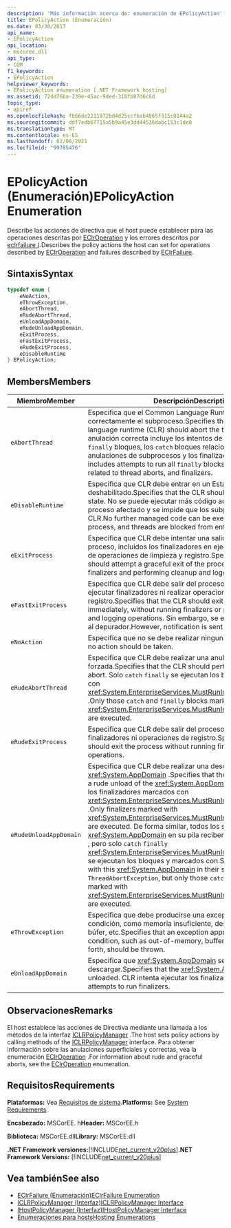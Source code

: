 ```yaml
---
description: 'Más información acerca de: enumeración de EPolicyAction'
title: EPolicyAction (Enumeración)
ms.date: 03/30/2017
api_name:
- EPolicyAction
api_location:
- mscoree.dll
api_type:
- COM
f1_keywords:
- EPolicyAction
helpviewer_keywords:
- EPolicyAction enumeration [.NET Framework hosting]
ms.assetid: 72dd76ba-239e-45ac-9ded-318fb07d6c6d
topic_type:
- apiref
ms.openlocfilehash: fb66de2211972bd4d25ccfbab4965f315c0144a2
ms.sourcegitcommit: ddf7edb67715a5b9a45e3dd44536dabc153c1de0
ms.translationtype: MT
ms.contentlocale: es-ES
ms.lasthandoff: 02/06/2021
ms.locfileid: "99785476"
---
```

# <a name="epolicyaction-enumeration"></a><span data-ttu-id="f3e90-103">EPolicyAction (Enumeración)</span><span class="sxs-lookup"><span data-stu-id="f3e90-103">EPolicyAction Enumeration</span></span>

<span data-ttu-id="f3e90-104">Describe las acciones de directiva que el host puede establecer para las operaciones descritas por [EClrOperation](eclroperation-enumeration.md) y los errores descritos por [eclrfailure (](eclrfailure-enumeration.md).</span><span class="sxs-lookup"><span data-stu-id="f3e90-104">Describes the policy actions the host can set for operations described by [EClrOperation](eclroperation-enumeration.md) and failures described by [EClrFailure](eclrfailure-enumeration.md).</span></span>  
  
## <a name="syntax"></a><span data-ttu-id="f3e90-105">Sintaxis</span><span class="sxs-lookup"><span data-stu-id="f3e90-105">Syntax</span></span>  
  
```cpp  
typedef enum {  
    eNoAction,  
    eThrowException,  
    eAbortThread,  
    eRudeAbortThread,  
    eUnloadAppDomain,  
    eRudeUnloadAppDomain,  
    eExitProcess,  
    eFastExitProcess,  
    eRudeExitProcess,  
    eDisableRuntime  
} EPolicyAction;  
```  
  
## <a name="members"></a><span data-ttu-id="f3e90-106">Members</span><span class="sxs-lookup"><span data-stu-id="f3e90-106">Members</span></span>  
  
|<span data-ttu-id="f3e90-107">Miembro</span><span class="sxs-lookup"><span data-stu-id="f3e90-107">Member</span></span>|<span data-ttu-id="f3e90-108">Descripción</span><span class="sxs-lookup"><span data-stu-id="f3e90-108">Description</span></span>|  
|------------|-----------------|  
|`eAbortThread`|<span data-ttu-id="f3e90-109">Especifica que el Common Language Runtime (CLR) debe anular correctamente el subproceso.</span><span class="sxs-lookup"><span data-stu-id="f3e90-109">Specifies that the common language runtime (CLR) should abort the thread gracefully.</span></span> <span data-ttu-id="f3e90-110">Una anulación correcta incluye los intentos de ejecutar todos los `finally` bloques, los `catch` bloques relacionados con las anulaciones de subprocesos y los finalizadores.</span><span class="sxs-lookup"><span data-stu-id="f3e90-110">A graceful abort includes attempts to run all `finally` blocks, any `catch` blocks related to thread aborts, and finalizers.</span></span>|  
|`eDisableRuntime`|<span data-ttu-id="f3e90-111">Especifica que CLR debe entrar en un Estado deshabilitado.</span><span class="sxs-lookup"><span data-stu-id="f3e90-111">Specifies that the CLR should enter a disabled state.</span></span> <span data-ttu-id="f3e90-112">No se puede ejecutar más código administrado en el proceso afectado y se impide que los subprocesos entren en el CLR.</span><span class="sxs-lookup"><span data-stu-id="f3e90-112">No further managed code can be executed in the affected process, and threads are blocked from entering the CLR.</span></span>|  
|`eExitProcess`|<span data-ttu-id="f3e90-113">Especifica que CLR debe intentar una salida correcta del proceso, incluidos los finalizadores en ejecución y la realización de operaciones de limpieza y registro.</span><span class="sxs-lookup"><span data-stu-id="f3e90-113">Specifies that the CLR should attempt a graceful exit of the process, including running finalizers and performing cleanup and logging operations.</span></span>|  
|`eFastExitProcess`|<span data-ttu-id="f3e90-114">Especifica que CLR debe salir del proceso inmediatamente, sin ejecutar finalizadores ni realizar operaciones de limpieza y registro.</span><span class="sxs-lookup"><span data-stu-id="f3e90-114">Specifies that the CLR should exit the process immediately, without running finalizers or performing cleanup and logging operations.</span></span> <span data-ttu-id="f3e90-115">Sin embargo, se envía una notificación al depurador.</span><span class="sxs-lookup"><span data-stu-id="f3e90-115">However, notification is sent to the debugger.</span></span>|  
|`eNoAction`|<span data-ttu-id="f3e90-116">Especifica que no se debe realizar ninguna acción.</span><span class="sxs-lookup"><span data-stu-id="f3e90-116">Specifies that no action should be taken.</span></span>|  
|`eRudeAbortThread`|<span data-ttu-id="f3e90-117">Especifica que CLR debe realizar una anulación de subproceso forzada.</span><span class="sxs-lookup"><span data-stu-id="f3e90-117">Specifies that the CLR should perform a rude thread abort.</span></span> <span data-ttu-id="f3e90-118">Solo `catch` `finally` se ejecutan los bloques y marcados con <xref:System.EnterpriseServices.MustRunInClientContextAttribute> .</span><span class="sxs-lookup"><span data-stu-id="f3e90-118">Only those `catch` and `finally` blocks marked with <xref:System.EnterpriseServices.MustRunInClientContextAttribute> are executed.</span></span>|  
|`eRudeExitProcess`|<span data-ttu-id="f3e90-119">Especifica que CLR debe salir del proceso sin ejecutar finalizadores ni operaciones de registro.</span><span class="sxs-lookup"><span data-stu-id="f3e90-119">Specifies that the CLR should exit the process without running finalizers or logging operations.</span></span>|  
|`eRudeUnloadAppDomain`|<span data-ttu-id="f3e90-120">Especifica que CLR debe realizar una descarga forzada de <xref:System.AppDomain> .</span><span class="sxs-lookup"><span data-stu-id="f3e90-120">Specifies that the CLR should perform a rude unload of the <xref:System.AppDomain>.</span></span> <span data-ttu-id="f3e90-121">Solo se ejecutan los finalizadores marcados con <xref:System.EnterpriseServices.MustRunInClientContextAttribute> .</span><span class="sxs-lookup"><span data-stu-id="f3e90-121">Only finalizers marked with <xref:System.EnterpriseServices.MustRunInClientContextAttribute> are executed.</span></span> <span data-ttu-id="f3e90-122">De forma similar, todos los subprocesos con este <xref:System.AppDomain> en su pila reciben `ThreadAbortException` , pero solo `catch` `finally` <xref:System.EnterpriseServices.MustRunInClientContextAttribute> se ejecutan los bloques y marcados con.</span><span class="sxs-lookup"><span data-stu-id="f3e90-122">Similarly, all threads with this <xref:System.AppDomain> in their stack receive a `ThreadAbortException`, but only those `catch` and `finally` blocks marked with <xref:System.EnterpriseServices.MustRunInClientContextAttribute> are executed.</span></span>|  
|`eThrowException`|<span data-ttu-id="f3e90-123">Especifica que debe producirse una excepción adecuada a la condición, como memoria insuficiente, desbordamiento del búfer, etc.</span><span class="sxs-lookup"><span data-stu-id="f3e90-123">Specifies that an exception appropriate to the condition, such as out-of-memory, buffer overflow, and so forth, should be thrown.</span></span>|  
|`eUnloadAppDomain`|<span data-ttu-id="f3e90-124">Especifica que <xref:System.AppDomain> se debe descargar.</span><span class="sxs-lookup"><span data-stu-id="f3e90-124">Specifies that the <xref:System.AppDomain> should be unloaded.</span></span> <span data-ttu-id="f3e90-125">CLR intenta ejecutar los finalizadores.</span><span class="sxs-lookup"><span data-stu-id="f3e90-125">The CLR attempts to run finalizers.</span></span>|  
  
## <a name="remarks"></a><span data-ttu-id="f3e90-126">Observaciones</span><span class="sxs-lookup"><span data-stu-id="f3e90-126">Remarks</span></span>  

 <span data-ttu-id="f3e90-127">El host establece las acciones de Directiva mediante una llamada a los métodos de la interfaz [ICLRPolicyManager](iclrpolicymanager-interface.md) .</span><span class="sxs-lookup"><span data-stu-id="f3e90-127">The host sets policy actions by calling methods of the [ICLRPolicyManager](iclrpolicymanager-interface.md) interface.</span></span> <span data-ttu-id="f3e90-128">Para obtener información sobre las anulaciones superficiales y correctas, vea la enumeración [EClrOperation](eclroperation-enumeration.md) .</span><span class="sxs-lookup"><span data-stu-id="f3e90-128">For information about rude and graceful aborts, see the [EClrOperation](eclroperation-enumeration.md) enumeration.</span></span>  
  
## <a name="requirements"></a><span data-ttu-id="f3e90-129">Requisitos</span><span class="sxs-lookup"><span data-stu-id="f3e90-129">Requirements</span></span>  

 <span data-ttu-id="f3e90-130">**Plataformas:** Vea [Requisitos de sistema](../../get-started/system-requirements.md).</span><span class="sxs-lookup"><span data-stu-id="f3e90-130">**Platforms:** See [System Requirements](../../get-started/system-requirements.md).</span></span>  
  
 <span data-ttu-id="f3e90-131">**Encabezado:** MSCorEE. h</span><span class="sxs-lookup"><span data-stu-id="f3e90-131">**Header:** MSCorEE.h</span></span>  
  
 <span data-ttu-id="f3e90-132">**Biblioteca:** MSCorEE.dll</span><span class="sxs-lookup"><span data-stu-id="f3e90-132">**Library:** MSCorEE.dll</span></span>  
  
 <span data-ttu-id="f3e90-133">**.NET Framework versiones:**[!INCLUDE[net_current_v20plus](../../../../includes/net-current-v20plus-md.md)]</span><span class="sxs-lookup"><span data-stu-id="f3e90-133">**.NET Framework Versions:** [!INCLUDE[net_current_v20plus](../../../../includes/net-current-v20plus-md.md)]</span></span>  
  
## <a name="see-also"></a><span data-ttu-id="f3e90-134">Vea también</span><span class="sxs-lookup"><span data-stu-id="f3e90-134">See also</span></span>

- [<span data-ttu-id="f3e90-135">EClrFailure (Enumeración)</span><span class="sxs-lookup"><span data-stu-id="f3e90-135">EClrFailure Enumeration</span></span>](eclrfailure-enumeration.md)
- [<span data-ttu-id="f3e90-136">ICLRPolicyManager (Interfaz)</span><span class="sxs-lookup"><span data-stu-id="f3e90-136">ICLRPolicyManager Interface</span></span>](iclrpolicymanager-interface.md)
- [<span data-ttu-id="f3e90-137">IHostPolicyManager (Interfaz)</span><span class="sxs-lookup"><span data-stu-id="f3e90-137">IHostPolicyManager Interface</span></span>](ihostpolicymanager-interface.md)
- [<span data-ttu-id="f3e90-138">Enumeraciones para hosts</span><span class="sxs-lookup"><span data-stu-id="f3e90-138">Hosting Enumerations</span></span>](hosting-enumerations.md)
